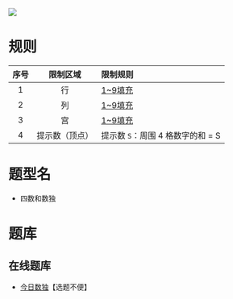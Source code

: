 ![](https://cn.sudoku.today/pic/03/foursum/63233_147323.png)

# 规则

| 序号  |  限制区域   | 限制规则                   |
|:---:|:-------:|:-----------------------|
|  1  |    行    | [1~9填充]                |
|  2  |    列    | [1~9填充]                |
|  3  |    宫    | [1~9填充]                |
|  4  | 提示数（顶点） | 提示数 `S`：周围 4 格数字的和 = S |

# 题型名

- 四数和数独

# 题库

## 在线题库

- [今日数独]【选题不便】

[1~9填充]: ../../../../rules.md#1~9填充

[今日数独]: https://cn.sudoku.today/g-group-sum-sudoku/
